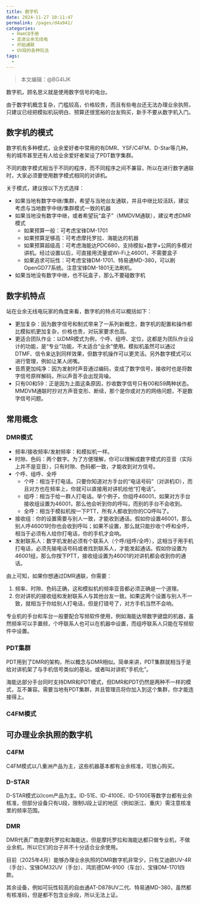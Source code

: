 ```yaml
---
title: 数字机
date: 2024-11-27 10:11:47
permalink: /pages/d4a941/
categories:
  - HamCQ手册
  - 走进业余无线电
  - 开始通联
  - UV段的各种玩法
tags:
  - 
---
```


> 本文编辑：@BG4IJK

数字机，顾名思义就是使用数字信号的电台。

由于数字机概念复杂，门槛较高，价格较贵，而且有些电台还无法办理业余执照，只建议已经把模拟机玩明白、预算还很宽裕的台友购买，新手不要从数字机入门。

## 数字机的模式

数字机有多种模式，业余爱好者中常用的有DMR、YSF/C4FM、D-Star等几种。有的城市甚至还有人给业余爱好者架设了PDT数字集群。

不同的数字模式相当于不同的程序，而不同程序之间不兼容，所以在进行数字通联时，大家必须要使用数字模式相同的对讲机。

关于模式，建议按以下方式选择：

* 如果当地有数字中继/集群，希望与当地台友通联，并且中继比较活跃，建议考虑与当地数字中继/集群模式一致的机器
* 如果当地没有数字中继，或者希望玩“盒子”（MMDVM通联），建议考虑DMR模式
    * 如果预算一般：可考虑宝锋DM-1701
    * 如果预算足够高：可考虑摩托罗拉、海能达的机器
    * 如果预算超级高：可考虑海能达PDC680，支持模拟+数字+公网的多模对讲机。经过设置以后，可直接用流量或Wi-Fi上46001，不需要盒子
    * 如果追求可玩性：可考虑宝锋DM-1701、特易通MD-380，可以刷OpenGD77系统。注意宝锋DM-1801无法刷机。
* 如果当地没有数字中继，也不玩盒子，那么不要碰数字机

## 数字机特点

站在业余无线电玩家的角度来看，数字机的特点可以概括如下：

* 更加复杂：因为数字信号和制式带来了一系列新概念，数字机的配置和操作都比模拟机更加复杂，价格也贵，对玩家要求也高。
* 更适合团队作业：以DMR模式为例，个呼、组呼、定位，这都是为团队作业设计的功能，是“专业”功能，不太适合“业余”使用。模拟机虽然可以通过DTMF、信令来达到同样效果，但数字机操作可以更灵活。另外数字模式可以进行管理，例如让某人闭嘴。
* 音质更加纯净：因为发射时声音通过编码，变成了数字信号，接收时也是将数字信号原样解码，所以声音不会出现背噪。
* 只有00和59：正是因为上面这条原因，抄收数字信号只有00和59两种状态。MMDVM通联时抄对方声音变形、断续，那个是你或对方的网络问题，不是数字信号问题。

## 常用概念

### DMR模式

* 频率/接收频率/发射频率：和模拟机一样。
* 时隙、色码：两个数字。为了方便理解，你可以理解成数字模式的亚音（实际上并不是亚音），只有时隙、色码都一致，才能收到对方信号。
* 个呼、组呼、全呼
    * 个呼：相当于打电话。只要你知道对方手台的“电话号码”（对讲机ID），而且对方也在频率上，你就可以直接用对讲机给他“打电话”。
    * 组呼：相当于给一群人打电话。举个例子，你组呼46001，如果对方手台接收组设置为46001，那么他会听到你的呼叫，而别的手台不会收到。
    * 全呼：相当于模拟机按一下PTT，所有人都收到你的CQ呼叫了。
* 接收组：你的设置需要与别人一致，才能收到通话。假如你设置46001，那么别人呼46001时你也会收到呼叫；如果不设置，那么就只能抄收个呼和全呼，相当于必须有人给你打电话，你的手机才会响。
* 发射联系人：数字机发射必须有个联系人（个呼/组呼/全呼），这相当于用手机打电话，必须先输电话号码或者找到联系人，才能发起通话。假如你设置为46001组，那么你按下PTT，接收组设置为46001的对讲机都会收到你的通话。

由上可知，如果你想通过DMR通联，你需要：

1. 频率、时隙、色码正确，这和模拟机的频率亚音都必须正确是一个道理。
2. 你对讲机的接收组和发射联系人与其他台友一致。如果这两个设置与别人不一致，就相当于你给别人打电话，但是打错号了，对方手机当然不会响。

专业机的手台和车台一般要配合写频软件使用，例如海能达带数字键盘的机器，虽然频率可以手置频，个呼联系人也可以在机器中设置，而组呼联系人只能在写频软件中设置。

### PDT集群

PDT用到了DMR的架构，所以概念与DMR相似。简单来讲，PDT集群就相当于是给对讲机架了与手机信号类似的基站，或者叫对讲机“手机化”。

海能达部分手台同时支持DMR和PDT模式，但DMR和PDT仍然是两种不一样的模式，互不兼容。需要当地有PDT集群，并且管理员将你加入到这个集群，你才能连接得上。

### C4FM模式

## 可办理业余执照的数字机

### C4FM

C4FM模式以八重洲产品为主，这些机器基本都有业余核准，可放心购买。

### D-STAR

D-STAR模式以Icom产品为主。ID-51E、ID-4100E、ID-5100E等数字台都有业余核准，但部分设备只有U段，限制U段上证的地区（例如浙江、重庆）需注意核准里的频率范围。

### DMR

DMR代表厂商是摩托罗拉和海能达，但是摩托罗拉和海能达都只做专业机，不做业余机，所以它们的台子并不十分适合业余使用。

目前（2025年4月）能够办理业余执照的DMR数字机非常少，只有艾迪欧UV-4R（手台）、宝锋DM32UV（手台）、鸿凯德DM-9100（车台）、宝锋DM-1701四款。

其余设备，例如可玩性较高的自由通AT-D878UV二代、特易通MD-380，虽然都有核准码，但是都不包含业余段，所以无法上证。
